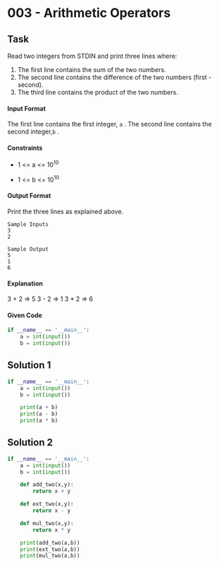 # 003 - Arithmetic Operators
## Task

Read two integers from STDIN and print three lines where:

1. The first line contains the sum of the two numbers.
2. The second line contains the difference of the two numbers (first - second).
3. The third line contains the product of the two numbers.

#### Input Format
The first line contains the first integer, `a` . The second line contains the second integer,`b` .

#### Constraints
* 1 <= a <= 10<sup>10</sup>

* 1 <= b <= 10<sup>10</sup>

#### Output Format
Print the three lines as explained above.

```
Sample Inputs
3
2
```

```
Sample Output
5
1
6
```

#### Explanation

3 + 2 => 5
3 - 2 => 1
3 * 2 => 6


#### Given Code

```python
if __name__ == '__main__':
    a = int(input())
    b = int(input())
```

## Solution 1

```python
if __name__ == '__main__':
    a = int(input())
    b = int(input())

    print(a + b)
    print(a - b)
    print(a * b)
```

## Solution 2

```python
if __name__ == '__main__':
    a = int(input())
    b = int(input())

    def add_two(x,y):
        return x + y

    def ext_two(x,y):
        return x - y

    def mul_two(x,y):
        return x * y

    print(add_two(a,b))
    print(ext_two(a,b))
    print(mul_two(a,b))
```
